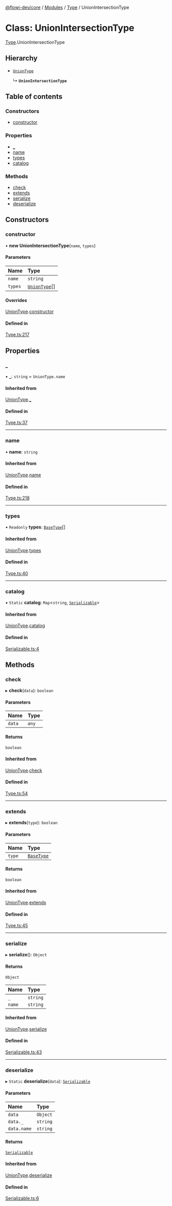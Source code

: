 [@flowi-dev/core](../README.md) / [Modules](../modules.md) / [Type](../modules/Type.md) / UnionIntersectionType

# Class: UnionIntersectionType

[Type](../modules/Type.md).UnionIntersectionType

## Hierarchy

- [`UnionType`](Type.UnionType.md)

  ↳ **`UnionIntersectionType`**

## Table of contents

### Constructors

- [constructor](Type.UnionIntersectionType.md#constructor)

### Properties

- [\_](Type.UnionIntersectionType.md#_)
- [name](Type.UnionIntersectionType.md#name)
- [types](Type.UnionIntersectionType.md#types)
- [catalog](Type.UnionIntersectionType.md#catalog)

### Methods

- [check](Type.UnionIntersectionType.md#check)
- [extends](Type.UnionIntersectionType.md#extends)
- [serialize](Type.UnionIntersectionType.md#serialize)
- [deserialize](Type.UnionIntersectionType.md#deserialize)

## Constructors

### constructor

• **new UnionIntersectionType**(`name`, `types`)

#### Parameters

| Name | Type |
| :------ | :------ |
| `name` | `string` |
| `types` | [`UnionType`](Type.UnionType.md)[] |

#### Overrides

[UnionType](Type.UnionType.md).[constructor](Type.UnionType.md#constructor)

#### Defined in

[Type.ts:217](https://github.com/flowi-dev/core/blob/4d374fd/src/classes/Type.ts#L217)

## Properties

### \_

• **\_**: `string` = `UnionType.name`

#### Inherited from

[UnionType](Type.UnionType.md).[_](Type.UnionType.md#_)

#### Defined in

[Type.ts:37](https://github.com/flowi-dev/core/blob/4d374fd/src/classes/Type.ts#L37)

___

### name

• **name**: `string`

#### Inherited from

[UnionType](Type.UnionType.md).[name](Type.UnionType.md#name)

#### Defined in

[Type.ts:218](https://github.com/flowi-dev/core/blob/4d374fd/src/classes/Type.ts#L218)

___

### types

• `Readonly` **types**: [`BaseType`](Type.BaseType.md)[]

#### Inherited from

[UnionType](Type.UnionType.md).[types](Type.UnionType.md#types)

#### Defined in

[Type.ts:40](https://github.com/flowi-dev/core/blob/4d374fd/src/classes/Type.ts#L40)

___

### catalog

▪ `Static` **catalog**: `Map`<`string`, [`Serializable`](Serializable.Serializable.md)\>

#### Inherited from

[UnionType](Type.UnionType.md).[catalog](Type.UnionType.md#catalog)

#### Defined in

[Serializable.ts:4](https://github.com/flowi-dev/core/blob/4d374fd/src/classes/Serializable.ts#L4)

## Methods

### check

▸ **check**(`data`): `boolean`

#### Parameters

| Name | Type |
| :------ | :------ |
| `data` | `any` |

#### Returns

`boolean`

#### Inherited from

[UnionType](Type.UnionType.md).[check](Type.UnionType.md#check)

#### Defined in

[Type.ts:54](https://github.com/flowi-dev/core/blob/4d374fd/src/classes/Type.ts#L54)

___

### extends

▸ **extends**(`type`): `boolean`

#### Parameters

| Name | Type |
| :------ | :------ |
| `type` | [`BaseType`](Type.BaseType.md) |

#### Returns

`boolean`

#### Inherited from

[UnionType](Type.UnionType.md).[extends](Type.UnionType.md#extends)

#### Defined in

[Type.ts:45](https://github.com/flowi-dev/core/blob/4d374fd/src/classes/Type.ts#L45)

___

### serialize

▸ **serialize**(): `Object`

#### Returns

`Object`

| Name | Type |
| :------ | :------ |
| `_` | `string` |
| `name` | `string` |

#### Inherited from

[UnionType](Type.UnionType.md).[serialize](Type.UnionType.md#serialize)

#### Defined in

[Serializable.ts:43](https://github.com/flowi-dev/core/blob/4d374fd/src/classes/Serializable.ts#L43)

___

### deserialize

▸ `Static` **deserialize**(`data`): [`Serializable`](Serializable.Serializable.md)

#### Parameters

| Name | Type |
| :------ | :------ |
| `data` | `Object` |
| `data._` | `string` |
| `data.name` | `string` |

#### Returns

[`Serializable`](Serializable.Serializable.md)

#### Inherited from

[UnionType](Type.UnionType.md).[deserialize](Type.UnionType.md#deserialize)

#### Defined in

[Serializable.ts:6](https://github.com/flowi-dev/core/blob/4d374fd/src/classes/Serializable.ts#L6)
